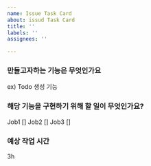 ```yaml
---
name: Issue Task Card
about: issud Task Card
title: ''
labels: ''
assignees: ''

---
```


### 만들고자하는 기능은 무엇인가요
ex) Todo 생성 기능

### 해당 기능을 구현하기 위해 할 일이 무엇인가요?
Job1 []
Job2 []
Job3 []

### 예상 작업 시간
3h
